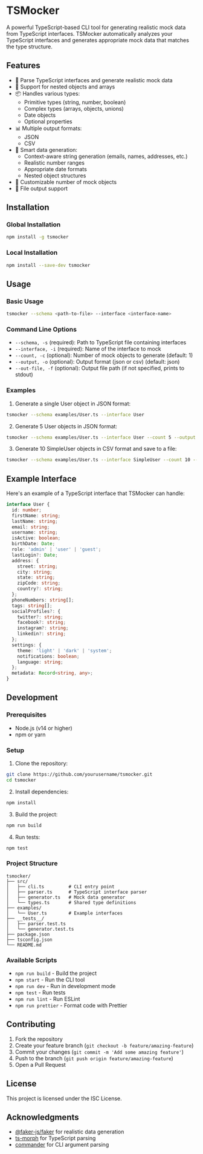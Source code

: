 # TSMocker

A powerful TypeScript-based CLI tool for generating realistic mock data from TypeScript interfaces. TSMocker automatically analyzes your TypeScript interfaces and generates appropriate mock data that matches the type structure.

## Features

- 🎯 Parse TypeScript interfaces and generate realistic mock data
- 🔄 Support for nested objects and arrays
- 📦 Handles various types:
  - Primitive types (string, number, boolean)
  - Complex types (arrays, objects, unions)
  - Date objects
  - Optional properties
- 📊 Multiple output formats:
  - JSON
  - CSV
- 🎨 Smart data generation:
  - Context-aware string generation (emails, names, addresses, etc.)
  - Realistic number ranges
  - Appropriate date formats
  - Nested object structures
- 🔧 Customizable number of mock objects
- 📝 File output support

## Installation

### Global Installation

```bash
npm install -g tsmocker
```

### Local Installation

```bash
npm install --save-dev tsmocker
```

## Usage

### Basic Usage

```bash
tsmocker --schema <path-to-file> --interface <interface-name>
```

### Command Line Options

- `--schema, -s` (required): Path to TypeScript file containing interfaces
- `--interface, -i` (required): Name of the interface to mock
- `--count, -c` (optional): Number of mock objects to generate (default: 1)
- `--output, -o` (optional): Output format (json or csv) (default: json)
- `--out-file, -f` (optional): Output file path (if not specified, prints to stdout)

### Examples

1. Generate a single User object in JSON format:
```bash
tsmocker --schema examples/User.ts --interface User
```

2. Generate 5 User objects in JSON format:
```bash
tsmocker --schema examples/User.ts --interface User --count 5 --output json
```

3. Generate 10 SimpleUser objects in CSV format and save to a file:
```bash
tsmocker --schema examples/User.ts --interface SimpleUser --count 10 --output csv --out-file users.csv
```

## Example Interface

Here's an example of a TypeScript interface that TSMocker can handle:

```typescript
interface User {
  id: number;
  firstName: string;
  lastName: string;
  email: string;
  username: string;
  isActive: boolean;
  birthDate: Date;
  role: 'admin' | 'user' | 'guest';
  lastLogin?: Date;
  address: {
    street: string;
    city: string;
    state: string;
    zipCode: string;
    country?: string;
  };
  phoneNumbers: string[];
  tags: string[];
  socialProfiles?: {
    twitter?: string;
    facebook?: string;
    instagram?: string;
    linkedin?: string;
  };
  settings: {
    theme: 'light' | 'dark' | 'system';
    notifications: boolean;
    language: string;
  };
  metadata: Record<string, any>;
}
```

## Development

### Prerequisites

- Node.js (v14 or higher)
- npm or yarn

### Setup

1. Clone the repository:
```bash
git clone https://github.com/yourusername/tsmocker.git
cd tsmocker
```

2. Install dependencies:
```bash
npm install
```

3. Build the project:
```bash
npm run build
```

4. Run tests:
```bash
npm test
```

### Project Structure

```
tsmocker/
├── src/
│   ├── cli.ts         # CLI entry point
│   ├── parser.ts      # TypeScript interface parser
│   ├── generator.ts   # Mock data generator
│   └── types.ts       # Shared type definitions
├── examples/
│   └── User.ts        # Example interfaces
├── __tests__/
│   ├── parser.test.ts
│   └── generator.test.ts
├── package.json
├── tsconfig.json
└── README.md
```

### Available Scripts

- `npm run build` - Build the project
- `npm start` - Run the CLI tool
- `npm run dev` - Run in development mode
- `npm test` - Run tests
- `npm run lint` - Run ESLint
- `npm run prettier` - Format code with Prettier

## Contributing

1. Fork the repository
2. Create your feature branch (`git checkout -b feature/amazing-feature`)
3. Commit your changes (`git commit -m 'Add some amazing feature'`)
4. Push to the branch (`git push origin feature/amazing-feature`)
5. Open a Pull Request

## License

This project is licensed under the ISC License.

## Acknowledgments

- [@faker-js/faker](https://github.com/faker-js/faker) for realistic data generation
- [ts-morph](https://github.com/dsherret/ts-morph) for TypeScript parsing
- [commander](https://github.com/tj/commander.js) for CLI argument parsing 